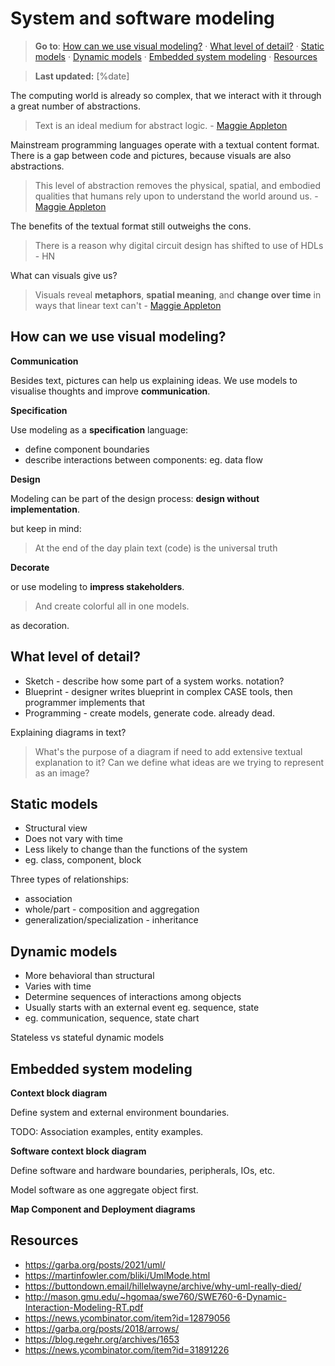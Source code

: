 System and software modeling
============================

> **Go to**: [How can we use visual modeling?] · [What level of detail?]
> · [Static models] · [Dynamic models] · [Embedded system modeling] ·
> [Resources]

> **Last updated:** [%date]

The computing world is already so complex, that we interact with it
through a great number of abstractions.

> Text is an ideal medium for abstract logic. - [Maggie Appleton]

Mainstream programming languages operate with a textual content format.
There is a gap between code and pictures, because visuals are also
abstractions.

> This level of abstraction removes the physical, spatial, and embodied
> qualities that humans rely upon to understand the world around us. -
> [Maggie Appleton]

The benefits of the textual format still outweighs the cons.

> There is a reason why digital circuit design has shifted to use of
> HDLs - HN

What can visuals give us?

> Visuals reveal **metaphors**, **spatial meaning**, and **change over
> time** in ways that linear text can't - [Maggie Appleton]

How can we use visual modeling?
-------------------------------

**Communication**

Besides text, pictures can help us explaining ideas. We use models to
visualise thoughts and improve **communication**.

**Specification**

Use modeling as a **specification** language:

-   define component boundaries
-   describe interactions between components: eg. data flow

**Design**

Modeling can be part of the design process: **design without
implementation**.

but keep in mind:

> At the end of the day plain text (code) is the universal truth

**Decorate**

or use modeling to **impress stakeholders**.

> And create colorful all in one models.

as decoration.

What level of detail?
---------------------

-   Sketch - describe how some part of a system works. notation?
-   Blueprint - designer writes blueprint in complex CASE tools, then
    programmer implements that
-   Programming - create models, generate code. already dead.

Explaining diagrams in text?

> What's the purpose of a diagram if need to add extensive textual
> explanation to it? Can we define what ideas are we trying to represent
> as an image?

Static models
-------------

-   Structural view
-   Does not vary with time
-   Less likely to change than the functions of the system
-   eg. class, component, block

Three types of relationships:

-   association
-   whole/part - composition and aggregation
-   generalization/specialization - inheritance

Dynamic models
--------------

-   More behavioral than structural
-   Varies with time
-   Determine sequences of interactions among objects
-   Usually starts with an external event eg. sequence, state
-   eg. communication, sequence, state chart

Stateless vs stateful dynamic models

Embedded system modeling
------------------------

**Context block diagram**

Define system and external environment boundaries.

TODO: Association examples, entity examples.

**Software context block diagram**

Define software and hardware boundaries, peripherals, IOs, etc.

Model software as one aggregate object first.

**Map Component and Deployment diagrams**

Resources
---------

-   [<https://garba.org/posts/2021/uml/>]
-   [<https://martinfowler.com/bliki/UmlMode.html>]
-   [<https://buttondown.email/hillelwayne/archive/why-uml-really-died/>]
-   [<http://mason.gmu.edu/>\~hgomaa/swe760/SWE760-6-Dynamic-Interaction-Modeling-RT.pdf]
-   [<https://news.ycombinator.com/item?id=12879056>]
-   [<https://garba.org/posts/2018/arrows/>]
-   [<https://blog.regehr.org/archives/1653>]
-   [<https://news.ycombinator.com/item?id=31891226>]

  [System and software modeling]: #system-and-software-modeling
  [How can we use visual modeling?]: #how-can-we-use-visual-modeling
  [What level of detail?]: #what-level-of-detail
  [Static models]: #static-models
  [Dynamic models]: #dynamic-models
  [Embedded system modeling]: #embedded-system-modeling
  [Resources]: #resources
  [Maggie Appleton]: https://maggieappleton.com/programming-pictures
  [<https://garba.org/posts/2021/uml/>]: https://garba.org/posts/2021/uml/
  [<https://martinfowler.com/bliki/UmlMode.html>]: https://martinfowler.com/bliki/UmlMode.html
  [<https://buttondown.email/hillelwayne/archive/why-uml-really-died/>]:
    https://buttondown.email/hillelwayne/archive/why-uml-really-died/
  [<http://mason.gmu.edu/>\~hgomaa/swe760/SWE760-6-Dynamic-Interaction-Modeling-RT.pdf]:
    http://mason.gmu.edu/~hgomaa/swe760/SWE760-6-Dynamic-Interaction-Modeling-RT.pdf
  [<https://news.ycombinator.com/item?id=12879056>]: https://news.ycombinator.com/item?id=12879056
  [<https://garba.org/posts/2018/arrows/>]: https://garba.org/posts/2018/arrows/
  [<https://blog.regehr.org/archives/1653>]: https://blog.regehr.org/archives/1653
  [<https://news.ycombinator.com/item?id=31891226>]: https://news.ycombinator.com/item?id=31891226

